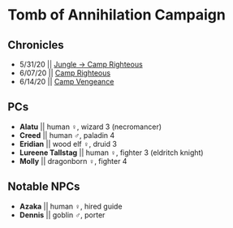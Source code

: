 # Tomb of Annihilation Campaign

## Chronicles

* 5/31/20 \|\| [Jungle → Camp Righteous](https://tafkae.github.io/RPChronicle/ToA/session/ToA_5-31-20)
* 6/07/20 \|\| [Camp Righteous](https://tafkae.github.io/RPChronicle/ToA/session/ToA_6-07-20)
* 6/14/20 \|\| [Camp Vengeance](https://tafkae.github.io/RPChronicle/ToA/session/ToA_6-14-20)

## PCs

* **Alatu** \|\| human ♀, wizard 3 (necromancer)
* **Creed** \|\| human ♂, paladin 4 
* **Eridian** \|\| wood elf ♀, druid 3
* **Lureene Tallstag** \|\| human ♀, fighter 3 (eldritch knight)
* **Molly** \|\| dragonborn ♀, fighter 4

## Notable NPCs

* **Azaka** \|\| human ♀, hired guide
* **Dennis** \|\| goblin ♂, porter